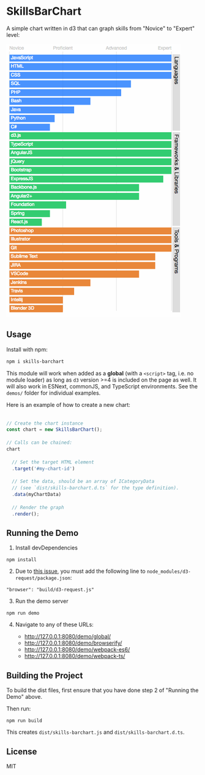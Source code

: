 SkillsBarChart
==============

A simple chart written in d3 that can graph skills from "Novice" to "Expert" level:

![sample screenshot of demo](https://raw.githubusercontent.com/andyperlitch/skills-barchart/master/demo.gif)


Usage
-----


Install with npm:

```bash
npm i skills-barchart
```


This module will work when added as a **global** (with a `<script>` tag, i.e. no module loader) as long as `d3` version >=4 is included on the page as well. It will also work in ESNext, commonJS, and TypeScript environments. See the `demos/` folder for individual examples.

Here is an example of how to create a new chart:

```js

// Create the chart instance
const chart = new SkillsBarChart();

// Calls can be chained:
chart
  
  // Set the target HTML element
  .target('#my-chart-id')

  // Set the data, should be an array of ICategoryData
  // (see `dist/skills-barchart.d.ts` for the type definition).
  .data(myChartData)

  // Render the graph
  .render();

```


Running the Demo
----------------

1. Install devDependencies

  ```
  npm install
  ```

2. Due to [this issue](https://github.com/d3/d3-request/issues/24), you must add the following line to `node_modules/d3-request/package.json`:

  ```
  "browser": "build/d3-request.js"
  ```

3. Run the demo server

  ```
  npm run demo
  ```

4. Navigate to any of these URLs:

    - http://127.0.0.1:8080/demo/global/
    - http://127.0.0.1:8080/demo/browserify/
    - http://127.0.0.1:8080/demo/webpack-es6/
    - http://127.0.0.1:8080/demo/webpack-ts/


Building the Project
--------------------

To build the dist files, first ensure that you have done step 2 of "Running the Demo" above.

Then run:

```
npm run build
```

This creates `dist/skills-barchart.js` and `dist/skills-barchart.d.ts`.


License
-------------------

MIT